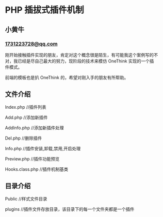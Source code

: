 PHP 插拔式插件机制
===============================================

小黄牛
-----------------------------------------------

### 1731223728@qq.com 

刚开始接触插件实现的朋友，肯定对这个概念很是陌生，有可能我这个案例写的不对，我已经是尽自己最大的努力，现阶段的技术来模仿 OneThink 实现的一个插件模式。

前端的模板也是扒 OneThink 的，希望对刚入手的朋友有所帮助。


## 文件介绍

Index.php       //插件列表

Add.php         //添加新插件

AddInfo.php     //添加新插件处理

Del.php         //删除插件

Info.php        //插件安装,卸载,禁用,开启处理

Preview.php     //插件功能预览

Hooks.class.php //插件机制基类


## 目录介绍

Public          //样式文件目录

plugins         //插件文件存放目录，该目录下的每一个文件夹都是一个插件
